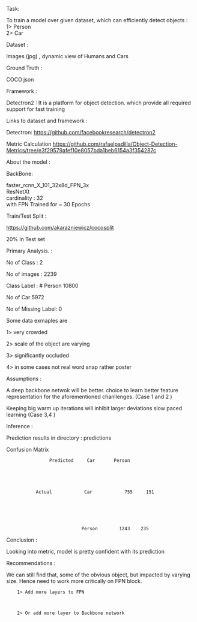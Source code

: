 Task:		



To train a model over given dataset, which can efficiently detect objects :								
1> Person								
2> Car								
	
	
	
	
	
	
	
Dataset :



Images (jpg) , dynamic view of Humans and Cars 	





Ground Truth	:




COCO json	







										
Framework    :






Detectron2 : It is a platform for object detection. which provide all required support for fast training 								
										
										
										
										
Links to dataset and framework :





Detectron: 		https://github.com/facebookresearch/detectron2	



Metric Calculation		https://github.com/rafaelpadilla/Object-Detection-Metrics/tree/e3f29579afef10e8057bda1beb6154a3f354287c	









										
About the model	:






BackBone: 		




faster_rcnn_X_101_32x8d_FPN_3x			
ResNetXt												
cardinality : 32		
with FPN Trained for ~ 30 Epochs	



										

Train/Test Split :


https://github.com/akarazniewicz/cocosplit			

20% in Test set		







										
Primary Analysis.   :



No of   Class 	     :	2						
		
		
No of images	     : 	2239						
		
		
		
Class Label    : # Person	10800						
		  



 No of  Car	5972		
		 
		 
	 
No of  Missing Label:	0		
		
		
		
Some data exmaples are 	


			
1> very crowded	
			
			
			
2> scale of the object are varying
			
			
			
			
3> significantly occluded
			
			
			
			
4> in some cases not real word snap rather poster
			
			
			
										
										
										
Assumptions	:	


A deep backbone netwok will be better. choice to learn  better feature representation for the aforementioned chanllenges. (Case 1 and 2 )								
		
		
		
		
		
		
Keeping big warm up iterations will inhibit larger deviations slow paced learning  (Case 3,4 )	






										
Inference : 



Prediction results in directory : predictions	







										
Confusion Matrix	       		






					Predicted     Car	    Person
					
					
					
					
					
		       Actual            Car	        755	    151	
		       
		       
		       
		       
		       
		       
		                        Person	      1243    235						
										
										
										
Conclusion :    



Looking into metric, model is pretty confident with its prediction		



Recommendations	:     



We can still find that, some of the obvious object, but impacted by varying size. Hence need to work more critically on  FPN block. 								
		
		
		
		1> Add more layers to FPN 
		
		
		
		2> Or add more layer to Backbone network 								
										
										
										
